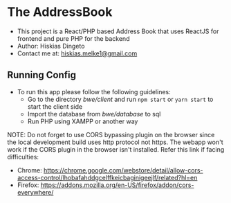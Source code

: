 # The AddressBook

* This project is a React/PHP based Address Book that uses ReactJS for frontend and pure PHP for the backend
* Author: Hiskias Dingeto
* Contact me at: hiskias.melke1@gmail.com

## Running Config
* To run this app please follow the following guidelines:
    * Go to the directory _bwe/client_ and run `npm start` or `yarn start` to start the client side
    * Import the database from _bwe/database_ to sql
    * Run PHP using XAMPP or another way

NOTE: Do not forget to use CORS bypassing plugin on the browser since the local development build uses http protocol not https.
The webapp won't work if the CORS plugin in the browser isn't installed. Refer this link
if facing difficulties: 

* Chrome: https://chrome.google.com/webstore/detail/allow-cors-access-control/lhobafahddgcelffkeicbaginigeejlf/related?hl=en
* Firefox: https://addons.mozilla.org/en-US/firefox/addon/cors-everywhere/